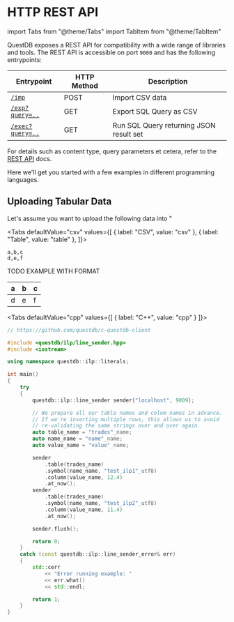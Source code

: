 # HTTP REST API

import Tabs from "@theme/Tabs"
import TabItem from "@theme/TabItem"

QuestDB exposes a REST API for compatibility with a wide range of libraries and
tools. The REST API is accessible on port `9000` and has the following
entrypoints:

|Entrypoint|HTTP Method|Description|
|----------|-----------|-----------|
|[`/imp`](/docs/reference/api/rest#imp---import-data)|POST|Import CSV data|
|[`/exp?query=..`](/docs/reference/api/rest#exp---export-data)|GET|Export SQL Query as CSV|
|[`/exec?query=..`](/docs/reference/api/rest#exec---execute-queries)|GET|Run SQL Query returning JSON result set|

For details such as content type, query parameters et cetera, refer to the
[REST API](/docs/reference/api/rest) docs.

Here we'll get you started with a few examples in different programming languages.

## Uploading Tabular Data
Let's assume you want to upload the following data into "

<Tabs defaultValue="csv" values={[
  { label: "CSV", value: "csv" },
  { label: "Table", value: "table" },
]}>

<TabItem value="csv">

```csv
a,b,c
d,e,f
```

TODO EXAMPLE WITH FORMAT

</TabItem>

<TabItem value="table">

|a|b|c|
|-|-|-|
|d|e|f|

</TabItem>

</Tabs>

<Tabs defaultValue="cpp" values={[
  { label: "C++", value: "cpp" }
]}>

<TabItem value="cpp">

```cpp
// https://github.com/questdb/c-questdb-client

#include <questdb/ilp/line_sender.hpp>
#include <iostream>

using namespace questdb::ilp::literals;

int main()
{
    try
    {
        questdb::ilp::line_sender sender{"localhost", 9009};

        // We prepare all our table names and colum names in advance.
        // If we're inserting multiple rows, this allows us to avoid
        // re-validating the same strings over and over again.
        auto table_name = "trades"_name;
        auto name_name = "name"_name;
        auto value_name = "value"_name;

        sender
            .table(trades_name)
            .symbol(name_name, "test_ilp1"_utf8)
            .column(value_name, 12.4)
            .at_now();
        sender
            .table(trades_name)
            .symbol(name_name, "test_ilp2"_utf8)
            .column(value_name, 11.4)
            .at_now();

        sender.flush();

        return 0;
    }
    catch (const questdb::ilp::line_sender_error& err)
    {
        std::cerr
            << "Error running example: "
            << err.what()
            << std::endl;

        return 1;
    }
}

```

</TabItem>

</Tabs>